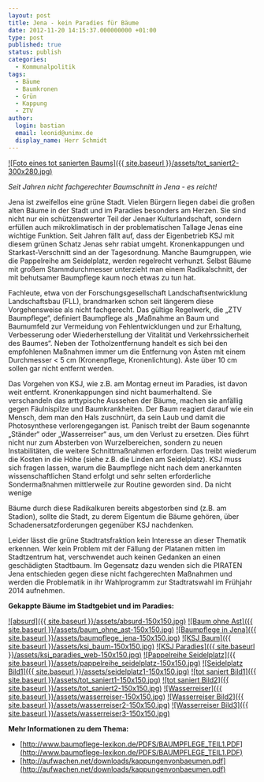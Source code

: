 ```yaml
---
layout: post
title: Jena - kein Paradies für Bäume
date: 2012-11-20 14:15:37.000000000 +01:00
type: post
published: true
status: publish
categories:
  - Kommunalpolitik
tags:
  - Bäume
  - Baumkronen
  - Grün
  - Kappung
  - ZTV
author:
  login: bastian
  email: leonid@unimx.de
  display_name: Herr Schmidt
---
```

[![Foto eines tot sanierten Baums]({{ site.baseurl }}/assets/tot_saniert2-300x280.jpg)](/pictures/tot_saniert2.jpg)

_Seit Jahren nicht fachgerechter Baumschnitt in Jena - es reicht!_

Jena ist zweifellos eine grüne Stadt. Vielen Bürgern liegen dabei die großen alten Bäume in der Stadt und im Paradies besonders am Herzen. Sie sind nicht nur ein schützenswerter Teil der Jenaer Kulturlandschaft, sondern erfüllen auch mikroklimatisch in der problematischen Tallage Jenas eine wichtige Funktion. Seit Jahren fällt auf, dass der Eigenbetrieb KSJ mit diesem grünen Schatz Jenas sehr rabiat umgeht. Kronenkappungen und Starkast-Verschnitt sind an der Tagesordnung. Manche Baumgruppen, wie die Pappelreihe am Seidelplatz, werden regelrecht verhunzt. Selbst Bäume mit großem Stammdurchmesser unterzieht man einem Radikalschnitt, der mit behutsamer Baumpflege kaum noch etwas zu tun hat.

Fachleute, etwa von der Forschungsgesellschaft Landschaftsentwicklung Landschaftsbau (FLL), brandmarken schon seit längerem diese Vorgehensweise als nicht fachgerecht. Das gültige Regelwerk, die &bdquo;ZTV Baumpflege&ldquo;, definiert Baumpflege als &bdquo;Maßnahme an Baum und Baumumfeld zur Vermeidung von Fehlentwicklungen und zur Erhaltung, Verbesserung oder Wiederherstellung der Vitalität und Verkehrssicherheit des Baumes&ldquo;. Neben der Totholzentfernung handelt es sich bei den empfohlenen Maßnahmen immer um die Entfernung von Ästen mit einem Durchmesser &lt; 5 cm (Kronenpflege, Kronenlichtung). Äste über 10 cm sollen gar nicht entfernt werden.

Das Vorgehen von KSJ, wie z.B. am Montag erneut im Paradies, ist davon weit entfernt. Kronenkappungen sind nicht baumerhaltend. Sie verschandeln das arttypische Aussehen der Bäume, machen sie anfällig gegen Fäulnispilze und Baumkrankheiten. Der Baum reagiert darauf wie ein Mensch, dem man den Hals zuschnürt, da sein Laub und damit die Photosynthese verlorengegangen ist. Panisch treibt der Baum sogenannte &bdquo;Ständer&ldquo; oder &bdquo;Wasserreiser&ldquo; aus, um den Verlust zu ersetzen. Dies führt nicht nur zum Absterben von Wurzelbereichen, sondern zu neuen Instabilitäten, die weitere Schnittmaßnahmen erfordern. Das treibt wiederum die Kosten in die Höhe (siehe z.B. die Linden am Seidelplatz).
KSJ muss sich fragen lassen, warum die Baumpflege nicht nach dem anerkannten wissenschaftlichen Stand erfolgt und sehr selten erforderliche Sondermaßnahmen mittlerweile zur Routine geworden sind. Da nicht wenige

Bäume durch diese Radikalkuren bereits abgestorben sind (z.B. am Stadion), sollte die Stadt, zu derem Eigentum die Bäume gehören, über Schadenersatzforderungen gegenüber KSJ nachdenken.

Leider lässt die grüne Stadtratsfraktion kein Interesse an dieser Thematik erkennen. Wer kein Problem mit der Fällung der Platanen mitten im Stadtzentrum hat, verschwendet auch keinen Gedanken an einen geschädigten Stadtbaum. Im Gegensatz dazu wenden sich die PIRATEN Jena entschieden gegen diese nicht fachgerechten Maßnahmen und werden die Problematik in ihr Wahlprogramm zur Stadtratswahl im Frühjahr 2014 aufnehmen.

**Gekappte Bäume im Stadtgebiet und im Paradies:**

[![absurd]({{ site.baseurl }}/assets/absurd-150x150.jpg)](/pictures/absurd.jpg)
[![Baum ohne Ast]({{ site.baseurl }}/assets/baum_ohne_ast-150x150.jpg)](/pictures/baum_ohne_ast.jpg)
[![Baumpflege in Jena]({{ site.baseurl }}/assets/baumpflege_jena-150x150.jpg)](/pictures/baumpflege_jena.jpg)
[![KSJ Baum]({{ site.baseurl }}/assets/ksj_baum-150x150.jpg)](/pictures/ksj_baum.jpg)
[![KSJ Paradies]({{ site.baseurl }}/assets/ksj_paradies_web-150x150.jpg)](/pictures/ksj_paradies_web.jpg)
[![Pappelreihe Seidelplatz]({{ site.baseurl }}/assets/pappelreihe_seidelplatz-150x150.jpg)](/pictures/pappelreihe_seidelplatz.jpg)
[![Seidelplatz Bild1]({{ site.baseurl }}/assets/seidelplatz1-150x150.jpg)](/pictures/seidelplatz1.jpg)
[![tot saniert Bild1]({{ site.baseurl }}/assets/tot_saniert1-150x150.jpg)](/pictures/tot_saniert1.jpg)
[![tot saniert Bild2]({{ site.baseurl }}/assets/tot_saniert2-150x150.jpg)](/pictures/tot_saniert2.jpg)
[![Wasserreiser]({{ site.baseurl }}/assets/wasserreiser-150x150.jpg)](/pictures/wasserreiser.jpg)
[![Wasserreiser Bild2]({{ site.baseurl }}/assets/wasserreiser2-150x150.jpg)](/pictures/wasserreiser2.jpg)
[![Wasserreiser Bild3]({{ site.baseurl }}/assets/wasserreiser3-150x150.jpg)](/pictures/wasserreiser3.jpg)



**Mehr Informationen zu dem Thema:**

- [http://www.baumpflege-lexikon.de/PDFS/BAUMPFLEGE_TEIL1.PDF](http://www.baumpflege-lexikon.de/PDFS/BAUMPFLEGE_TEIL1.PDF)
- [http://aufwachen.net/downloads/kappungenvonbaeumen.pdf](http://aufwachen.net/downloads/kappungenvonbaeumen.pdf)

